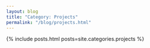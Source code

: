 ```yaml
---
layout: blog
title: "Category: Projects"
permalink: "/blog/projects.html"
---
```


{% include posts.html posts=site.categories.projects %}
